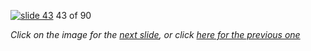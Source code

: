 [![slide 43](https://dl.dropboxusercontent.com/u/2977490/presentations/cookbook/img43.jpg)](44.md)
43 of 90

_Click on the image for the [next slide](44.md), or click [here for the previous one](42.md)_